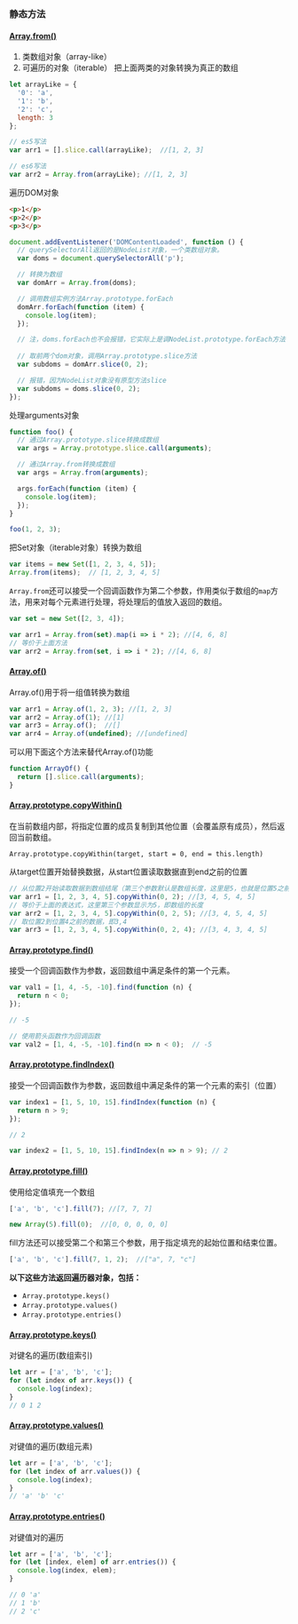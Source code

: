 ### 静态方法

#### [Array.from()](https://developer.mozilla.org/en-US/docs/Web/JavaScript/Reference/Global_Objects/Array/from)

1. 类数组对象（array-like）
2. 可遍历的对象（iterable）
把上面两类的对象转换为真正的数组

```javascript
let arrayLike = {
  '0': 'a',
  '1': 'b',
  '2': 'c',
  length: 3
};

// es5写法
var arr1 = [].slice.call(arrayLike);  //[1, 2, 3]

// es6写法
var arr2 = Array.from(arrayLike); //[1, 2, 3]
```


遍历DOM对象

```html
<p>1</p>
<p>2</p>
<p>3</p>
```

```javascript
document.addEventListener('DOMContentLoaded', function () {
  // querySelectorAll返回的是NodeList对象，一个类数组对象。
  var doms = document.querySelectorAll('p');

  // 转换为数组
  var domArr = Array.from(doms);

  // 调用数组实例方法Array.prototype.forEach
  domArr.forEach(function (item) {
    console.log(item);
  });

  // 注，doms.forEach也不会报错，它实际上是调NodeList.prototype.forEach方法（继承了数组的原型方法）
  
  // 取前两个dom对象，调用Array.prototype.slice方法
  var subdoms = domArr.slice(0, 2);

  // 报错，因为NodeList对象没有原型方法slice
  var subdoms = doms.slice(0, 2);
});
```

处理arguments对象

```javascript
function foo() {
  // 通过Array.prototype.slice转换成数组
  var args = Array.prototype.slice.call(arguments);

  // 通过Array.from转换成数组
  var args = Array.from(arguments);

  args.forEach(function (item) {
    console.log(item);
  });
}

foo(1, 2, 3);
```

把Set对象（iterable对象）转换为数组

```javascript
var items = new Set([1, 2, 3, 4, 5]);
Array.from(items);  // [1, 2, 3, 4, 5]
```

`Array.from`还可以接受一个回调函数作为第二个参数，作用类似于数组的`map`方法，用来对每个元素进行处理，将处理后的值放入返回的数组。

```javascript
var set = new Set([2, 3, 4]);

var arr1 = Array.from(set).map(i => i * 2); //[4, 6, 8]
// 等价于上面方法
var arr2 = Array.from(set, i => i * 2); //[4, 6, 8]
```

#### [Array.of()](https://developer.mozilla.org/en-US/docs/Web/JavaScript/Reference/Global_Objects/Array/of)

Array.of()用于将一组值转换为数组

```javascript
var arr1 = Array.of(1, 2, 3); //[1, 2, 3]
var arr2 = Array.of(1); //[1]
var arr3 = Array.of();  //[]
var arr4 = Array.of(undefined); //[undefined]
```

可以用下面这个方法来替代Array.of()功能

```javascript
function ArrayOf() {
  return [].slice.call(arguments);
}
```

#### [Array.prototype.copyWithin()](https://developer.mozilla.org/en-US/docs/Web/JavaScript/Reference/Global_Objects/Array/copyWithin)

在当前数组内部，将指定位置的成员复制到其他位置（会覆盖原有成员），然后返回当前数组。

`Array.prototype.copyWithin(target, start = 0, end = this.length)`

从target位置开始替换数据，从start位置读取数据直到end之前的位置

```javascript
// 从位置2开始读取数据到数组结尾（第三个参数默认是数组长度，这里是5，也就是位置5之前的位置4），这里读取的数据为3, 4, 5，从位置0开始替换
var arr1 = [1, 2, 3, 4, 5].copyWithin(0, 2); //[3, 4, 5, 4, 5]
// 等价于上面的表达式，这里第三个参数显示为5，即数组的长度
var arr2 = [1, 2, 3, 4, 5].copyWithin(0, 2, 5); //[3, 4, 5, 4, 5]
// 取位置2到位置4之前的数据，即3,4
var arr3 = [1, 2, 3, 4, 5].copyWithin(0, 2, 4); //[3, 4, 3, 4, 5]
```

#### [Array.prototype.find()](https://developer.mozilla.org/en-US/docs/Web/JavaScript/Reference/Global_Objects/Array/find)

接受一个回调函数作为参数，返回数组中满足条件的第一个元素。

```javascript
var val1 = [1, 4, -5, -10].find(function (n) {
  return n < 0;
});

// -5

// 使用箭头函数作为回调函数
var val2 = [1, 4, -5, -10].find(n => n < 0);  // -5
```


#### [Array.prototype.findIndex()](https://developer.mozilla.org/en-US/docs/Web/JavaScript/Reference/Global_Objects/Array/findIndex)

接受一个回调函数作为参数，返回数组中满足条件的第一个元素的索引（位置）

```javascript
var index1 = [1, 5, 10, 15].findIndex(function (n) {
  return n > 9;
});

// 2

var index2 = [1, 5, 10, 15].findIndex(n => n > 9); // 2
```

#### [Array.prototype.fill()](https://developer.mozilla.org/en-US/docs/Web/JavaScript/Reference/Global_Objects/Array/fill)

使用给定值填充一个数组

```javascript
['a', 'b', 'c'].fill(7); //[7, 7, 7]

new Array(5).fill(0);  //[0, 0, 0, 0, 0]
```

fill方法还可以接受第二个和第三个参数，用于指定填充的起始位置和结束位置。

```javascript
['a', 'b', 'c'].fill(7, 1, 2);  //["a", 7, "c"]
```

**以下这些方法返回遍历器对象，包括：**
* `Array.prototype.keys()`
* `Array.prototype.values()`
* `Array.prototype.entries()`

#### [Array.prototype.keys()](https://developer.mozilla.org/en-US/docs/Web/JavaScript/Reference/Global_Objects/Array/keys)

对键名的遍历(数组索引)

```javascript
let arr = ['a', 'b', 'c'];
for (let index of arr.keys()) {
  console.log(index);
}
// 0 1 2
```

#### [Array.prototype.values()](https://developer.mozilla.org/en-US/docs/Web/JavaScript/Reference/Global_Objects/Array/values)

对键值的遍历(数组元素)

```javascript
let arr = ['a', 'b', 'c'];
for (let index of arr.values()) {
  console.log(index);
}
// 'a' 'b' 'c'
```

#### [Array.prototype.entries()](https://developer.mozilla.org/en-US/docs/Web/JavaScript/Reference/Global_Objects/Array/entries)

对键值对的遍历

```javascript
let arr = ['a', 'b', 'c'];
for (let [index, elem] of arr.entries()) {
  console.log(index, elem);
}

// 0 'a'
// 1 'b'
// 2 'c'
```


